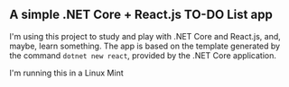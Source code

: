 ## A simple .NET Core + React.js TO-DO List app

I'm using this project to study and play with .NET Core and React.js, and, maybe, learn something.
The app is based on the template generated by the command `dotnet new react`, provided by the .NET Core application.

I'm running this in a Linux Mint